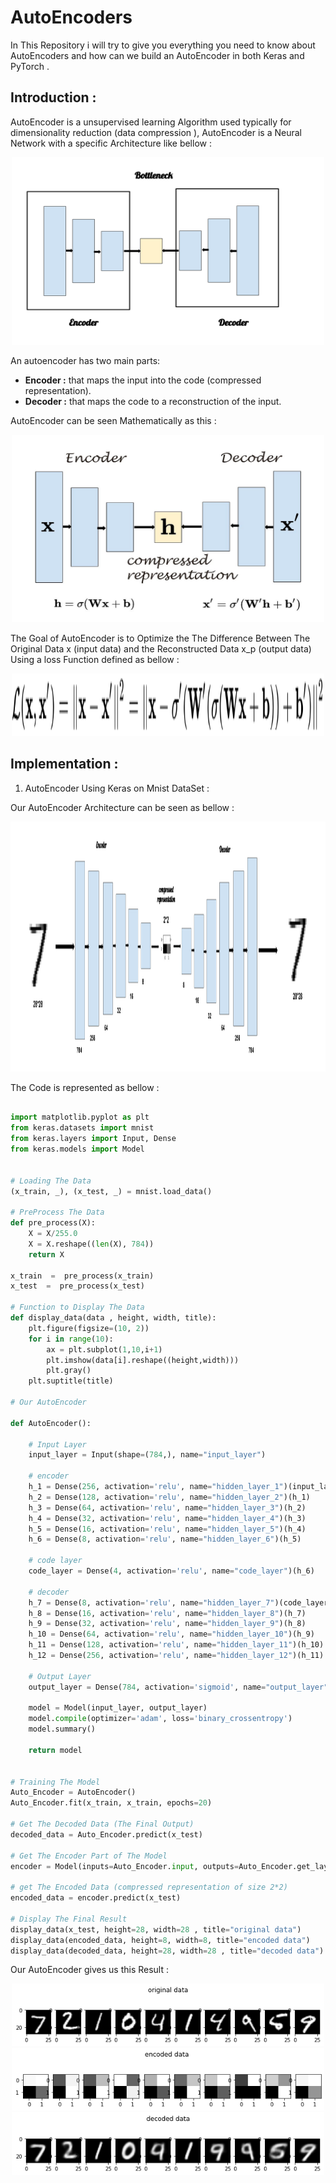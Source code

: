 # AutoEncoders

In This Repository i will try to give you everything you need to know about AutoEncoders and how can we build an AutoEncoder in both Keras and PyTorch .

## Introduction :

AutoEncoder is a unsupervised learning Algorithm used typically for dimensionality reduction (data compression ), AutoEncoder is a Neural Network with a specific Architecture like bellow :
 
<div align="center" >
<img src="resources/AutoEncoder_Architecture.svg" width="500" height="300">
</div> 

An autoencoder has two main parts: 

* **Encoder :** that maps the input into the code (compressed representation). 
* **Decoder :** that maps the code to a reconstruction of the input.

AutoEncoder can be seen Mathematically as this :

<div align="center" >
<img src="resources/AutoEncoder_Representation.JPG" width="500" height="300">
</div>

The Goal of AutoEncoder is to Optimize the The Difference Between The Original Data x (input data) and the Reconstructed Data x_p (output data) Using a loss Function defined as bellow :

<div align="center" >
<img src="resources/AutoEncoder_loss_function.svg" width="500" height="100">
</div>

## Implementation :

1. AutoEncoder Using Keras on Mnist DataSet :

Our AutoEncoder Architecture can be seen as bellow :

<div align="center" >
<img src="resources/Architecture.svg" width="800" height="400">
</div>

The Code is represented as bellow :

```python

import matplotlib.pyplot as plt
from keras.datasets import mnist
from keras.layers import Input, Dense
from keras.models import Model 


# Loading The Data
(x_train, _), (x_test, _) = mnist.load_data()

# PreProcess The Data
def pre_process(X):
    X = X/255.0
    X = X.reshape((len(X), 784))
    return X

x_train  =  pre_process(x_train)
x_test  =  pre_process(x_test)

# Function to Display The Data 
def display_data(data , height, width, title):
    plt.figure(figsize=(10, 2))
    for i in range(10):
        ax = plt.subplot(1,10,i+1)
        plt.imshow(data[i].reshape((height,width)))
        plt.gray()        
    plt.suptitle(title)

# Our AutoEncoder 

def AutoEncoder():
    
    # Input Layer
    input_layer = Input(shape=(784,), name="input_layer")
    
    # encoder
    h_1 = Dense(256, activation='relu', name="hidden_layer_1")(input_layer)
    h_2 = Dense(128, activation='relu', name="hidden_layer_2")(h_1)
    h_3 = Dense(64, activation='relu', name="hidden_layer_3")(h_2)
    h_4 = Dense(32, activation='relu', name="hidden_layer_4")(h_3)
    h_5 = Dense(16, activation='relu', name="hidden_layer_5")(h_4)
    h_6 = Dense(8, activation='relu', name="hidden_layer_6")(h_5)
    
    # code layer
    code_layer = Dense(4, activation='relu', name="code_layer")(h_6)
    
    # decoder
    h_7 = Dense(8, activation='relu', name="hidden_layer_7")(code_layer)
    h_8 = Dense(16, activation='relu', name="hidden_layer_8")(h_7)
    h_9 = Dense(32, activation='relu', name="hidden_layer_9")(h_8)
    h_10 = Dense(64, activation='relu', name="hidden_layer_10")(h_9)
    h_11 = Dense(128, activation='relu', name="hidden_layer_11")(h_10)
    h_12 = Dense(256, activation='relu', name="hidden_layer_12")(h_11)
    
    # Output Layer
    output_layer = Dense(784, activation='sigmoid', name="output_layer")(h_12)
    
    model = Model(input_layer, output_layer)
    model.compile(optimizer='adam', loss='binary_crossentropy')
    model.summary()
    
    return model


# Training The Model
Auto_Encoder = AutoEncoder()
Auto_Encoder.fit(x_train, x_train, epochs=20)    

# Get The Decoded Data (The Final Output)
decoded_data = Auto_Encoder.predict(x_test)

# Get The Encoder Part of The Model 
encoder = Model(inputs=Auto_Encoder.input, outputs=Auto_Encoder.get_layer("code_layer").output)

# get The Encoded Data (compressed representation of size 2*2)
encoded_data = encoder.predict(x_test)

# Display The Final Result
display_data(x_test, height=28, width=28 , title="original data")
display_data(encoded_data, height=8, width=8, title="encoded data")
display_data(decoded_data, height=28, width=28 , title="decoded data")

```

Our AutoEncoder gives us this Result :

<div align="center" >
<img src="resources/AutoEncoder_original_data.png" width="500" height="100">
</div>

<div align="center" >
<img src="resources/AutoEncoder_encoded_data.png" width="500" height="100">
</div>

<div align="center" >
<img src="resources/AutoEncoder_decoded_data.png" width="500" height="100">
</div>

